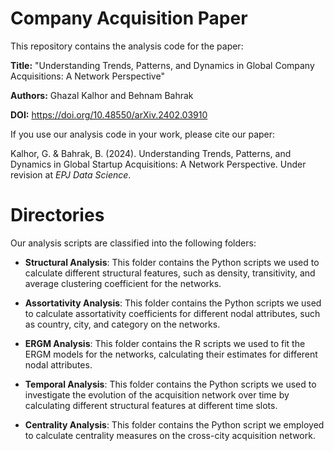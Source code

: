 # Company Acquisition Paper

This repository contains the analysis code for the paper:

**Title:** "Understanding Trends, Patterns, and Dynamics in Global Company Acquisitions: A Network Perspective"

**Authors:** Ghazal Kalhor and Behnam Bahrak

**DOI:** https://doi.org/10.48550/arXiv.2402.03910

If you use our analysis code in your work, please cite our paper:

Kalhor, G. & Bahrak, B. (2024). Understanding Trends, Patterns, and Dynamics in Global Startup Acquisitions: A Network Perspective. Under revision at *EPJ Data Science*.

# Directories

Our analysis scripts are classified into the following folders:

* **Structural Analysis**: This folder contains the Python scripts we used to calculate different structural features, such as density, transitivity, and average clustering coefficient for the networks.

* **Assortativity Analysis**: This folder contains the Python scripts we used to calculate assortativity coefficients for different nodal attributes, such as country, city, and category on the networks.

* **ERGM Analysis**:  This folder contains the R scripts we used to fit the ERGM models for the networks, calculating their estimates for different nodal attributes.

* **Temporal Analysis**: This folder contains the Python scripts we used to investigate the evolution of the acquisition network over time by calculating different structural features at different time slots.

* **Centrality Analysis**: This folder contains the Python script we employed to calculate centrality measures on the cross-city acquisition network.